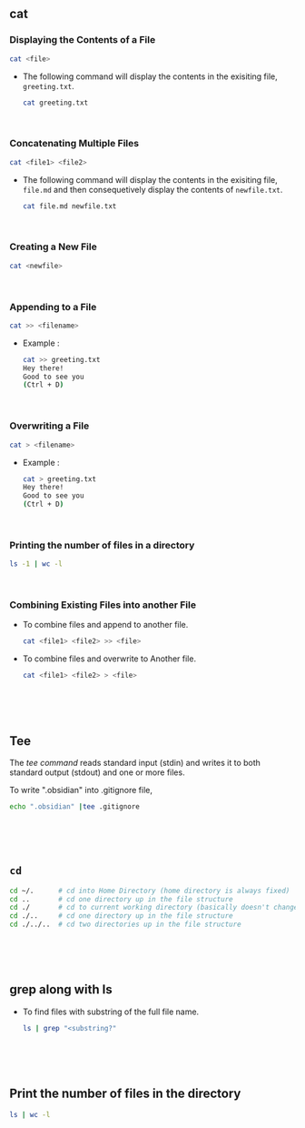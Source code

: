 ## cat

### Displaying the Contents of a File

```bash
cat <file>
```

- The following command will display the contents in the exisiting file, `greeting.txt`.

  ```bash
  cat greeting.txt
  ```

<br>

### Concatenating Multiple Files

```bash
cat <file1> <file2>
```

- The following command will display the contents in the exisiting file, `file.md` and then consequetively display the contents of `newfile.txt`.

  ```bash
  cat file.md newfile.txt
  ```

<br>

### Creating a New File

```bash
cat <newfile>
```

<br>

### Appending to a File

```bash
cat >> <filename>
```

- Example :

  ```bash
  cat >> greeting.txt
  Hey there!
  Good to see you
  (Ctrl + D)
  ```

<br>

### Overwriting a File

```bash
cat > <filename>
```

- Example :

  ```bash
  cat > greeting.txt
  Hey there!
  Good to see you
  (Ctrl + D)
  ```

<br>

### Printing the number of files in a directory

```bash
ls -1 | wc -l
```

<br>

### Combining Existing Files into another File

- To combine files and append to another file.

  ```bash
  cat <file1> <file2> >> <file>
  ```

- To combine files and overwrite to Another file.

  ```bash
  cat <file1> <file2> > <file>
  ```

<br>
<br>
<br>

## Tee

The *tee command* reads standard input (stdin) and writes it to both standard output (stdout) and one or more files.

To write ".obsidian" into .gitignore file,

```bash
echo ".obsidian" |tee .gitignore
```

<br/>
<br/>
<br/>

## `cd `

```bash
cd ~/.      # cd into Home Directory (home directory is always fixed)
cd ..       # cd one directory up in the file structure
cd ./       # cd to current working directory (basically doesn't change directories)
cd ./..     # cd one directory up in the file structure
cd ./../..  # cd two directories up in the file structure
```

<br>
<br>
<br>

## grep along with ls

- To find files with substring of the full file name.

  ```bash
  ls | grep "<substring?"
  ```

<br>
<br>
<br>

## Print the number of files in the directory

```bash
ls | wc -l
```
